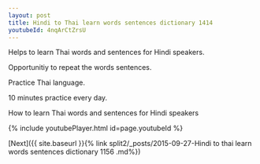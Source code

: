```yaml
---
layout: post
title: Hindi to Thai learn words sentences dictionary 1414 
youtubeId: 4nqArCtZrsU
---
```

 
 
Helps to learn Thai words and sentences for Hindi speakers.

Opportunitiy to repeat the words sentences. 

Practice Thai language. 
 
10 minutes practice every day. 
 
How to learn Thai words and sentences for Hindi speakers 
 
{% include youtubePlayer.html id=page.youtubeId %}
 
 
[Next]({{ site.baseurl }}{% link  split2/_posts/2015-09-27-Hindi to thai learn words sentences dictionary 1156 .md%})
 
